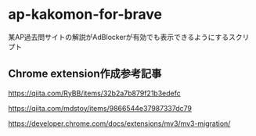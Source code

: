 # ap-kakomon-for-brave

某AP過去問サイトの解説がAdBlockerが有効でも表示できるようにするスクリプト

## Chrome extension作成参考記事

https://qiita.com/RyBB/items/32b2a7b879f21b3edefc

https://qiita.com/mdstoy/items/9866544e37987337dc79

https://developer.chrome.com/docs/extensions/mv3/mv3-migration/
